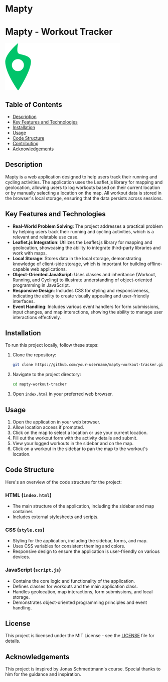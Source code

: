 # Mapty
# Mapty - Workout Tracker

![Mapty Logo](./logo.png)

## Table of Contents
- [Description](#description)
- [Key Features and Technologies](#key-features-and-technologies)
- [Installation](#installation)
- [Usage](#usage)
- [Code Structure](#code-structure)
- [Contributing](#contributing)
- [Acknowledgements](#acknowledgements)

## Description
Mapty is a web application designed to help users track their running and cycling activities. The application uses the Leaflet.js library for mapping and geolocation, allowing users to log workouts based on their current location or by manually selecting a location on the map. All workout data is stored in the browser's local storage, ensuring that the data persists across sessions.

## Key Features and Technologies
- **Real-World Problem Solving**: The project addresses a practical problem by helping users track their running and cycling activities, which is a relevant and relatable use case.
- **Leaflet.js Integration**: Utilizes the Leaflet.js library for mapping and geolocation, showcasing the ability to integrate third-party libraries and work with maps.
- **Local Storage**: Stores data in the local storage, demonstrating knowledge of client-side storage, which is important for building offline-capable web applications.
- **Object-Oriented JavaScript**: Uses classes and inheritance (Workout, Running, and Cycling) to illustrate understanding of object-oriented programming in JavaScript.
- **Responsive Design**: Includes CSS for styling and responsiveness, indicating the ability to create visually appealing and user-friendly interfaces.
- **Event Handling**: Includes various event handlers for form submissions, input changes, and map interactions, showing the ability to manage user interactions effectively.

## Installation
To run this project locally, follow these steps:

1. Clone the repository:
    ```bash
    git clone https://github.com/your-username/mapty-workout-tracker.git
    ```

2. Navigate to the project directory:
    ```bash
    cd mapty-workout-tracker
    ```

3. Open `index.html` in your preferred web browser.

## Usage
1. Open the application in your web browser.
2. Allow location access if prompted.
3. Click on the map to select a location or use your current location.
4. Fill out the workout form with the activity details and submit.
5. View your logged workouts in the sidebar and on the map.
6. Click on a workout in the sidebar to pan the map to the workout's location.

## Code Structure
Here's an overview of the code structure for the project:

### HTML (`index.html`)
- The main structure of the application, including the sidebar and map container.
- Includes external stylesheets and scripts.

### CSS (`style.css`)
- Styling for the application, including the sidebar, forms, and map.
- Uses CSS variables for consistent theming and colors.
- Responsive design to ensure the application is user-friendly on various devices.

### JavaScript (`script.js`)
- Contains the core logic and functionality of the application.
- Defines classes for workouts and the main application class.
- Handles geolocation, map interactions, form submissions, and local storage.
- Demonstrates object-oriented programming principles and event handling.

## License
This project is licensed under the MIT License - see the [LICENSE](LICENSE) file for details.

## Acknowledgements
This project is inspired by Jonas Schmedtmann's course. Special thanks to him for the guidance and inspiration.
